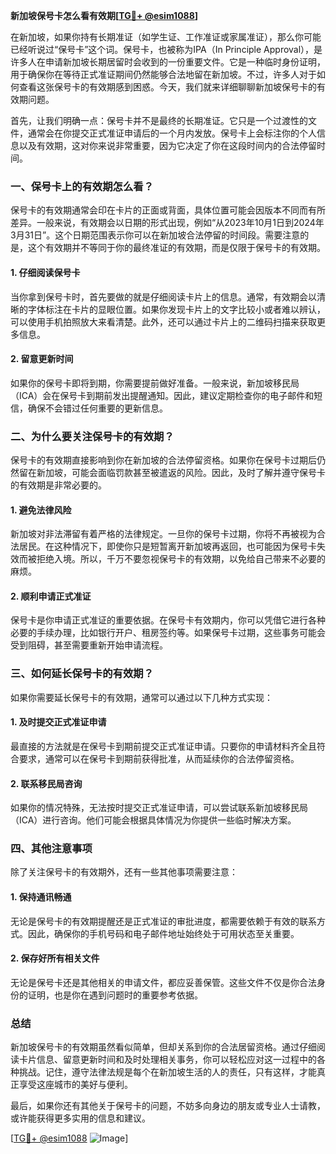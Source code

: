 **新加坡保号卡怎么看有效期[[TG💪+ @esim1088](https://t.me/s/esim1088)]**

在新加坡，如果你持有长期准证（如学生证、工作准证或家属准证），那么你可能已经听说过“保号卡”这个词。保号卡，也被称为IPA（In Principle Approval），是许多人在申请新加坡长期居留时会收到的一份重要文件。它是一种临时身份证明，用于确保你在等待正式准证期间仍然能够合法地留在新加坡。不过，许多人对于如何查看这张保号卡的有效期感到困惑。今天，我们就来详细聊聊新加坡保号卡的有效期问题。

首先，让我们明确一点：保号卡并不是最终的长期准证。它只是一个过渡性的文件，通常会在你提交正式准证申请后的一个月内发放。保号卡上会标注你的个人信息以及有效期，这对你来说非常重要，因为它决定了你在这段时间内的合法停留时间。

### 一、保号卡上的有效期怎么看？

保号卡的有效期通常会印在卡片的正面或背面，具体位置可能会因版本不同而有所差异。一般来说，有效期会以日期的形式出现，例如“从2023年10月1日到2024年3月31日”。这个日期范围表示你可以在新加坡合法停留的时间段。需要注意的是，这个有效期并不等同于你的最终准证的有效期，而是仅限于保号卡的有效期。

#### 1. **仔细阅读保号卡**
当你拿到保号卡时，首先要做的就是仔细阅读卡片上的信息。通常，有效期会以清晰的字体标注在卡片的显眼位置。如果你发现卡片上的文字比较小或者难以辨认，可以使用手机拍照放大来看清楚。此外，还可以通过卡片上的二维码扫描来获取更多信息。

#### 2. **留意更新时间**
如果你的保号卡即将到期，你需要提前做好准备。一般来说，新加坡移民局（ICA）会在保号卡到期前发出提醒通知。因此，建议定期检查你的电子邮件和短信，确保不会错过任何重要的更新信息。

### 二、为什么要关注保号卡的有效期？

保号卡的有效期直接影响到你在新加坡的合法停留资格。如果你在保号卡过期后仍然留在新加坡，可能会面临罚款甚至被遣返的风险。因此，及时了解并遵守保号卡的有效期是非常必要的。

#### 1. **避免法律风险**
新加坡对非法滞留有着严格的法律规定。一旦你的保号卡过期，你将不再被视为合法居民。在这种情况下，即使你只是短暂离开新加坡再返回，也可能因为保号卡失效而被拒绝入境。所以，千万不要忽视保号卡的有效期，以免给自己带来不必要的麻烦。

#### 2. **顺利申请正式准证**
保号卡是你申请正式准证的重要依据。在保号卡有效期内，你可以凭借它进行各种必要的手续办理，比如银行开户、租房签约等。如果保号卡过期，这些事务可能会受到阻碍，甚至需要重新开始申请流程。

### 三、如何延长保号卡的有效期？

如果你需要延长保号卡的有效期，通常可以通过以下几种方式实现：

#### 1. **及时提交正式准证申请**
最直接的方法就是在保号卡到期前提交正式准证申请。只要你的申请材料齐全且符合要求，通常可以在保号卡到期前获得批准，从而延续你的合法停留资格。

#### 2. **联系移民局咨询**
如果你的情况特殊，无法按时提交正式准证申请，可以尝试联系新加坡移民局（ICA）进行咨询。他们可能会根据具体情况为你提供一些临时解决方案。

### 四、其他注意事项

除了关注保号卡的有效期外，还有一些其他事项需要注意：

#### 1. **保持通讯畅通**
无论是保号卡的有效期提醒还是正式准证的审批进度，都需要依赖于有效的联系方式。因此，确保你的手机号码和电子邮件地址始终处于可用状态至关重要。

#### 2. **保存好所有相关文件**
无论是保号卡还是其他相关的申请文件，都应妥善保管。这些文件不仅是你合法身份的证明，也是你在遇到问题时的重要参考依据。

### 总结

新加坡保号卡的有效期虽然看似简单，但却关系到你的合法居留资格。通过仔细阅读卡片信息、留意更新时间和及时处理相关事务，你可以轻松应对这一过程中的各种挑战。记住，遵守法律法规是每个在新加坡生活的人的责任，只有这样，才能真正享受这座城市的美好与便利。

最后，如果你还有其他关于保号卡的问题，不妨多向身边的朋友或专业人士请教，或许能获得更多实用的信息和建议。

[[TG💪+ @esim1088](https://t.me/s/esim1088) ![Image](https://i.postimg.cc/4NQfJmqS/Snipaste-2025-05-13-00-14-12.png)]